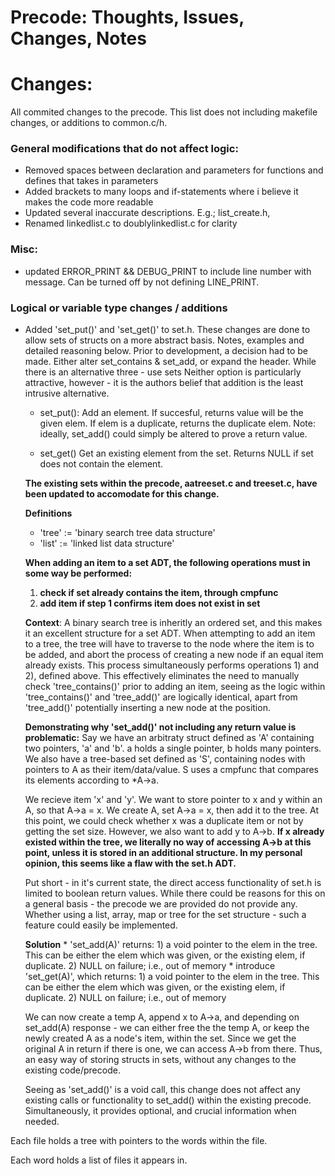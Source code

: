 

# Precode: Thoughts, Issues, Changes, Notes

<!-- ## Thoughts:
  * treeset.c and aatreeset.c being merged set/list implementations greatly limits the possibilites
  of using several different type sets within one file.  
    If set.h was renamed treeset.h, it would allow for a different mapset.c (etc) to exist within the same namespace.
    The drawback of such a change would be reducing the abstraction level of the interface, however,
    is this abstraction level more important than finding a suitable set implementation for the task?¨ -->

# Changes:
All commited changes to the precode.
This list does not including makefile changes, or additions to common.c/h.

### General modifications that do not affect logic:  
  * Removed spaces between declaration and parameters for functions and defines that takes in parameters  
  * Added brackets to many loops and if-statements where i believe it makes the code more readable  
  * Updated several inaccurate descriptions. E.g.; list_create.h, 
  * Renamed linkedlist.c to doublylinkedlist.c for clarity

### Misc:
  * updated ERROR_PRINT && DEBUG_PRINT to include line number with message. Can be turned off by not defining LINE_PRINT.

### Logical or variable type changes / additions

  * Added 'set_put()' and 'set_get()' to set.h.
    These changes are done to allow sets of structs on a more abstract basis.
    Notes, examples and detailed reasoning below.
    Prior to development, a decision had to be made. Either alter set_contains & set_add, or expand the header. While there is an alternative three - use sets 
    Neither option is particularly attractive, however - it is the authors belief that addition is the least intrusive alternative.
  
    * set_put():
      Add an element. If succesful, returns value will be the given elem.
      If elem is a duplicate, returns the duplicate elem.
      Note: ideally, set_add() could simply be altered to prove a return value.

    * set_get()
      Get an existing element from the set.
      Returns NULL if set does not contain the element.

    **The existing sets within the precode, aatreeset.c and treeset.c, have been updated to accomodate for this change.**

    **Definitions**
      * 'tree' := 'binary search tree data structure'
      * 'list' := 'linked list data structure'

    **When adding an item to a set ADT, the following operations must in some way be performed:**
      1) __check if set already contains the item, through cmpfunc__
      2) __add item if step 1 confirms item does not exist in set__

    **Context**:
      A binary search tree is inheritly an ordered set, and this makes it an excellent structure for a set ADT.
      When attempting to add an item to a tree, the tree will have to traverse to the node where the item is to be added, and abort the  process of creating a new node if an equal item already exists. 
      This process simultaneously performs operations 1) and 2), defined above. This effectively eliminates the need to manually check 'tree_contains()' prior to adding an item, seeing as the logic within 'tree_contains()' and 'tree_add()' are logically identical, apart from 'tree_add()' potentially inserting a new node at the position.

    **Demonstrating why 'set_add()' not including any return value is problematic:**
      Say we have an arbitraty struct defined as 'A' containing two pointers, 'a' and 'b'. a holds a single pointer, b holds many pointers.
      We also have a tree-based set defined as 'S', containing nodes with pointers to A as their item/data/value. S uses a cmpfunc that compares its elements according to *A->a.

      We recieve item 'x' and 'y'. We want to store pointer to x and y within an A, so that A->a = x. We create A, set A->a = x, then add it to the tree. 
      At this point, we could check whether x was a duplicate item or not by getting the set size. However, we also want to add y to A->b.
      **If x already existed within the tree, we literally no way of accessing A->b at this point, unless it is stored in an additional structure. In my personal opinion, this seems like a flaw with the set.h ADT.**

      Put short - in it's current state, the direct access functionality of set.h is limited to boolean return values.
      While there could be reasons for this on a general basis - the precode we are provided do not provide any. 
      Whether using a list, array, map or tree for the set structure - such a feature could easily be implemented.
    
      **Solution**
        * 'set_add(A)' returns:
          1) a void pointer to the elem in the tree. This can be either the elem which was given, or the existing elem, if duplicate.
          2) NULL on failure; i.e., out of memory
        * introduce 'set_get(A)', which returns:
          1) a void pointer to the elem in the tree. This can be either the elem which was given, or the existing elem, if duplicate.
          2) NULL on failure; i.e., out of memory

      We can now create a temp A, append x to A->a, and depending on set_add(A) response - we can either free the the temp A, or keep the newly created A as a node's item, within the set. Since we get the original A in return if there is one, we can access A->b from there. Thus, an easy way of storing structs in sets, without any changes to the existing code/precode.

      Seeing as 'set_add()' is a void call, this change does not affect any existing calls or functionality to set_add() within the existing precode. Simultaneously, it provides optional, and crucial information when needed.


Each file holds a tree with pointers to the words within the file.

Each word holds a list of files it appears in.


